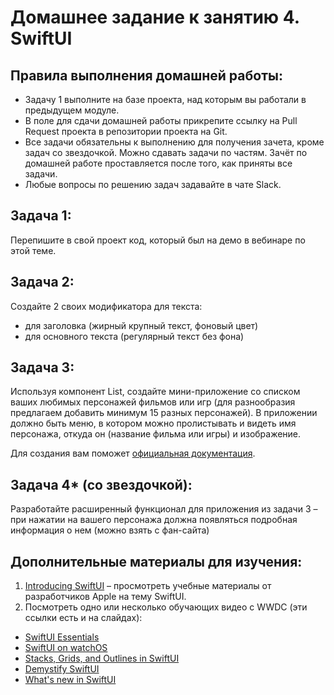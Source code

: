 # Домашнее задание к занятию 4. SwiftUI

## Правила выполнения домашней работы:

* Задачу 1 выполните на базе проекта, над которым вы работали в предыдущем модуле.
* В поле для сдачи домашней работы прикрепите ссылку на Pull Request проекта в репозитории проекта на Git.
* Все задачи обязательны к выполнению для получения зачета, кроме задач со звездочкой. Можно сдавать задачи по частям. 
Зачёт по домашней работе проставляется после того, как приняты все задачи.
* Любые вопросы по решению задач задавайте в чате Slack.

## Задача 1:
Перепишите в свой проект код, который был на демо в вебинаре по этой теме.

## Задача 2:
Создайте 2 своих модификатора для текста:
* для заголовка (жирный крупный текст, фоновый цвет)
* для основного текста (регулярный текст без фона)

## Задача 3:
Используя компонент List, создайте мини-приложение со списком ваших любимых персонажей фильмов или игр (для разнообразия предлагаем добавить минимум 15 разных персонажей). 
В приложении должно быть меню, в котором можно пролистывать и видеть имя персонажа, откуда он (название фильма или игры) и изображение. 

Для создания вам поможет [официальная документация](https://developer.apple.com/tutorials/swiftui/building-lists-and-navigation).

## Задача 4* (со звездочкой):
Разработайте расширенный функционал для приложения из задачи 3 – при нажатии на вашего персонажа должна появляться подробная информация о нем (можно взять с фан-сайта)

## Дополнительные материалы для изучения:
1. [Introducing SwiftUI](https://developer.apple.com/tutorials/swiftui) – просмотреть учебные материалы от разработчиков Apple на тему SwiftUI.
1. Посмотреть одно или несколько обучающих видео с WWDC (эти ссылки есть и на слайдах):
* [SwiftUI Essentials](https://developer.apple.com/videos/play/wwdc2019/216)
* [SwiftUI on watchOS](https://developer.apple.com/videos/play/wwdc2019/219)
* [Stacks, Grids, and Outlines in SwiftUI](https://developer.apple.com/videos/play/wwdc2020/10031)
* [Demystify SwiftUI](https://developer.apple.com/videos/play/wwdc2021/10022/)
* [What's new in SwiftUI](https://developer.apple.com/videos/play/wwdc2021/10018/)

